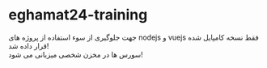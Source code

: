 # eghamat24-training
جهت جلوگیری از سوء استفاده از پروژه های nodejs و vuejs فقط نسخه کامپایل شده قرار داده شد!
<br>
سورس ها در مخزن شخصی میزبانی می شود!
